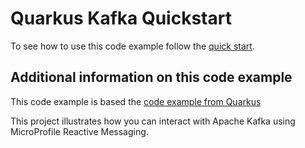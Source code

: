 Quarkus Kafka Quickstart
========================
To see how to use this code example follow the [quick start](../../kafka-quarkus-dev).

## Additional information on this code example

This code example is based the [code example from Quarkus](https://github.com/quarkusio/quarkus-quickstarts/blob/main/kafka-quickstart/README.md)

This project illustrates how you can interact with Apache Kafka using MicroProfile Reactive Messaging.